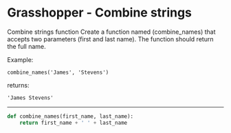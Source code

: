 # Grasshopper - Combine strings

Combine strings function
Create a function named (combine_names) that accepts two parameters (first and last name). The function should return the full name.

Example:

```
combine_names('James', 'Stevens')
```
returns:

```
'James Stevens'
```

---

```py
def combine_names(first_name, last_name):
    return first_name + ' ' + last_name
```
